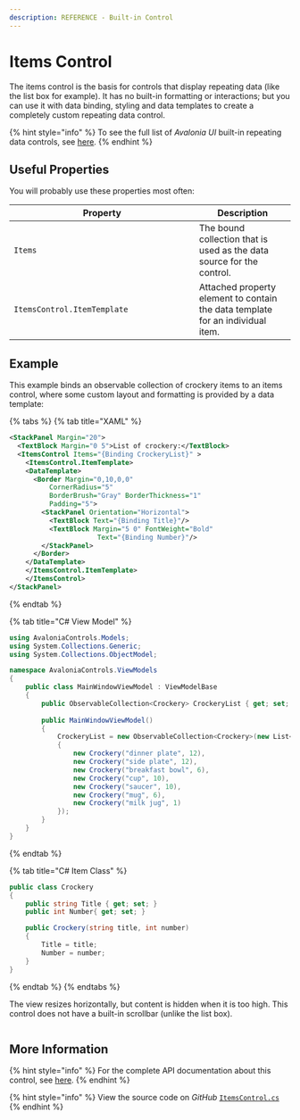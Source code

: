 ```yaml
---
description: REFERENCE - Built-in Control
---
```


# Items Control

The items control is the basis for controls that display repeating data (like the list box for example). It has no built-in formatting or interactions; but you can use it with data binding, styling and data templates to create a completely custom repeating data control.

{% hint style="info" %}
To see the full list of _Avalonia UI_ built-in repeating data controls, see [here](repeating-data-controls.md).&#x20;
{% endhint %}

## Useful Properties

You will probably use these properties most often:

<table><thead><tr><th width="316">Property</th><th>Description</th></tr></thead><tbody><tr><td><code>Items</code></td><td>The bound collection that is used as the data source for the control.</td></tr><tr><td><code>ItemsControl.ItemTemplate</code></td><td>Attached property element to contain the data template for an individual item. </td></tr></tbody></table>

## Example

This example binds an observable collection of crockery items to an items control, where some custom layout and formatting is provided by a data template:&#x20;

{% tabs %}
{% tab title="XAML" %}
```xml
<StackPanel Margin="20">
  <TextBlock Margin="0 5">List of crockery:</TextBlock>
  <ItemsControl Items="{Binding CrockeryList}" >
    <ItemsControl.ItemTemplate>
    <DataTemplate>
      <Border Margin="0,10,0,0"
          CornerRadius="5"
          BorderBrush="Gray" BorderThickness="1"
          Padding="5">
        <StackPanel Orientation="Horizontal">
          <TextBlock Text="{Binding Title}"/>
          <TextBlock Margin="5 0" FontWeight="Bold" 
                      Text="{Binding Number}"/>
        </StackPanel>
      </Border>
    </DataTemplate>
    </ItemsControl.ItemTemplate>
    </ItemsControl>
</StackPanel>
```
{% endtab %}

{% tab title="C# View Model" %}
```csharp
using AvaloniaControls.Models;
using System.Collections.Generic;
using System.Collections.ObjectModel;

namespace AvaloniaControls.ViewModels
{
    public class MainWindowViewModel : ViewModelBase
    {
        public ObservableCollection<Crockery> CrockeryList { get; set; }
        
        public MainWindowViewModel()
        {
            CrockeryList = new ObservableCollection<Crockery>(new List<Crockery>
            {
                new Crockery("dinner plate", 12),
                new Crockery("side plate", 12),
                new Crockery("breakfast bowl", 6),
                new Crockery("cup", 10),
                new Crockery("saucer", 10),
                new Crockery("mug", 6),
                new Crockery("milk jug", 1)
            });    
        }
    }
}
```
{% endtab %}

{% tab title="C# Item Class" %}
```csharp
public class Crockery
{
    public string Title { get; set; }
    public int Number{ get; set; }

    public Crockery(string title, int number)
    {
        Title = title;
        Number = number;
    }
}
```
{% endtab %}
{% endtabs %}

The view resizes horizontally, but content is hidden when it is too high. This control does not have a built-in scrollbar (unlike the list box).

<figure><img src="../../.gitbook/assets/items.gif" alt=""><figcaption></figcaption></figure>

## More Information

{% hint style="info" %}
For the complete API documentation about this control, see [here](http://reference.avaloniaui.net/api/Avalonia.Controls/ItemsControl/).
{% endhint %}

{% hint style="info" %}
View the source code on _GitHub_ [`ItemsControl.cs`](https://github.com/AvaloniaUI/Avalonia/blob/master/src/Avalonia.Controls/ItemsControl.cs)
{% endhint %}



